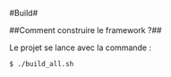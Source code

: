#Build#

##Comment construire le framework ?##

Le projet se lance avec la commande :

    $ ./build_all.sh
